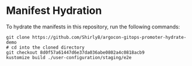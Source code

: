 # Manifest Hydration

To hydrate the manifests in this repository, run the following commands:

```shell
git clone https://github.com/Shirly8/argocon-gitops-promoter-hydrate-demo
# cd into the cloned directory
git checkout 8d0f57a61447d6e37da036abe0802a4c0818acb9
kustomize build ./user-configuration/staging/e2e
```

